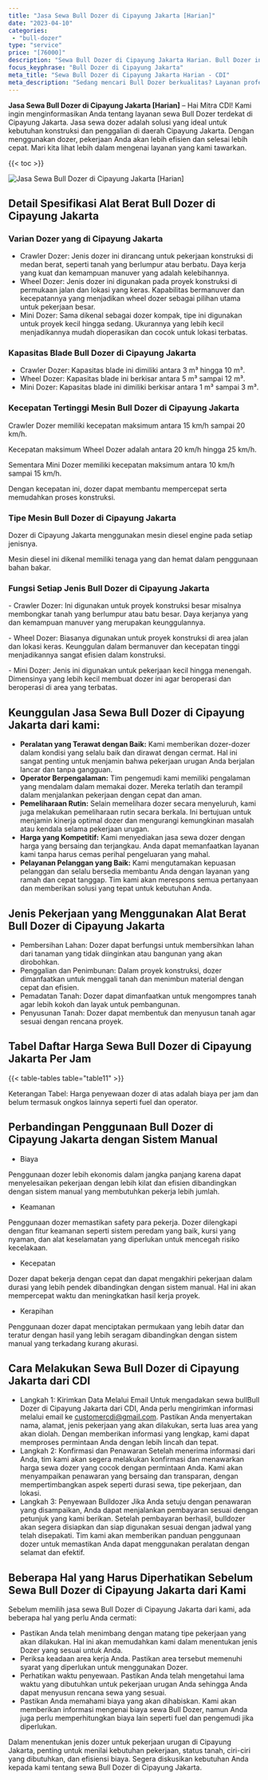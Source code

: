 ```yaml
---
title: "Jasa Sewa Bull Dozer di Cipayung Jakarta [Harian]"
date: "2023-04-10"
categories:
 - "bull-dozer"
type: "service"
price: "[76000]"
description: "Sewa Bull Dozer di Cipayung Jakarta Harian. Bull Dozer ini merupakan pilihan tepat dalam proyek pembangunan sebagai peralatan konstruksi handal dan efisien. Segera konsultasikan kebutuhan Anda."
focus_keyphrase: "Bull Dozer di Cipayung Jakarta"
meta_title: "Sewa Bull Dozer di Cipayung Jakarta Harian - CDI"
meta_description: "Sedang mencari Bull Dozer berkualitas? Layanan profesional kami siap melayani dengan solusi optimal. Segera hubungi kami."
---
```


**Jasa Sewa Bull Dozer di Cipayung Jakarta [Harian]** – Hai Mitra CDI! Kami ingin menginformasikan Anda tentang layanan sewa Bull Dozer terdekat di Cipayung Jakarta. Jasa sewa dozer adalah solusi yang ideal untuk kebutuhan konstruksi dan penggalian di daerah Cipayung Jakarta. Dengan menggunakan dozer, pekerjaan Anda akan lebih efisien dan selesai lebih cepat. Mari kita lihat lebih dalam mengenai layanan yang kami tawarkan.

{{< toc >}}

![Jasa Sewa Bull Dozer di Cipayung Jakarta [Harian]](/images/bull-dozer/bull-dozer-25.jpg)

## Detail Spesifikasi Alat Berat Bull Dozer di Cipayung Jakarta

### Varian Dozer yang di Cipayung Jakarta

*   Crawler Dozer: Jenis dozer ini dirancang untuk pekerjaan konstruksi di medan berat, seperti tanah yang berlumpur atau berbatu. Daya kerja yang kuat dan kemampuan manuver yang adalah kelebihannya.
*   Wheel Dozer: Jenis dozer ini digunakan pada proyek konstruksi di permukaan jalan dan lokasi yang keras. Kapabilitas bermanuver dan kecepatannya yang menjadikan wheel dozer sebagai pilihan utama untuk pekerjaan besar.
*   Mini Dozer: Sama dikenal sebagai dozer kompak, tipe ini digunakan untuk proyek kecil hingga sedang. Ukurannya yang lebih kecil menjadikannya mudah dioperasikan dan cocok untuk lokasi terbatas.

### Kapasitas Blade Bull Dozer di Cipayung Jakarta

*   Crawler Dozer: Kapasitas blade ini dimiliki antara 3 m³ hingga 10 m³.
*   Wheel Dozer: Kapasitas blade ini berkisar antara 5 m³ sampai 12 m³.
*   Mini Dozer: Kapasitas blade ini dimiliki berkisar antara 1 m³ sampai 3 m³.

### Kecepatan Tertinggi Mesin Bull Dozer di Cipayung Jakarta

Crawler Dozer memiliki kecepatan maksimum antara 15 km/h sampai 20 km/h.

Kecepatan maksimum Wheel Dozer adalah antara 20 km/h hingga 25 km/h.

Sementara Mini Dozer memiliki kecepatan maksimum antara 10 km/h sampai 15 km/h.

Dengan kecepatan ini, dozer dapat membantu mempercepat serta memudahkan proses konstruksi.

### Tipe Mesin Bull Dozer di Cipayung Jakarta

Dozer di Cipayung Jakarta menggunakan mesin diesel engine pada setiap jenisnya.

Mesin diesel ini dikenal memiliki tenaga yang dan hemat dalam penggunaan bahan bakar.

### Fungsi Setiap Jenis Bull Dozer di Cipayung Jakarta

\- Crawler Dozer: Ini digunakan untuk proyek konstruksi besar misalnya membongkar tanah yang berlumpur atau batu besar. Daya kerjanya yang dan kemampuan manuver yang merupakan keunggulannya.

\- Wheel Dozer: Biasanya digunakan untuk proyek konstruksi di area jalan dan lokasi keras. Keunggulan dalam bermanuver dan kecepatan tinggi menjadikannya sangat efisien dalam konstruksi.

\- Mini Dozer: Jenis ini digunakan untuk pekerjaan kecil hingga menengah. Dimensinya yang lebih kecil membuat dozer ini agar beroperasi dan beroperasi di area yang terbatas.

## Keunggulan Jasa Sewa Bull Dozer di Cipayung Jakarta dari kami:

*   **Peralatan yang Terawat dengan Baik:** Kami memberikan dozer-dozer dalam kondisi yang selalu baik dan dirawat dengan cermat. Hal ini sangat penting untuk menjamin bahwa pekerjaan urugan Anda berjalan lancar dan tanpa gangguan.
*   **Operator Berpengalaman:** Tim pengemudi kami memiliki pengalaman yang mendalam dalam memakai dozer. Mereka terlatih dan terampil dalam menjalankan pekerjaan dengan cepat dan aman.
*   **Pemeliharaan Rutin:** Selain memelihara dozer secara menyeluruh, kami juga melakukan pemeliharaan rutin secara berkala. Ini bertujuan untuk menjamin kinerja optimal dozer dan mengurangi kemungkinan masalah atau kendala selama pekerjaan urugan.
*   **Harga yang Kompetitif:** Kami menyediakan jasa sewa dozer dengan harga yang bersaing dan terjangkau. Anda dapat memanfaatkan layanan kami tanpa harus cemas perihal pengeluaran yang mahal.
*   **Pelayanan Pelanggan yang Baik:** Kami mengutamakan kepuasan pelanggan dan selalu bersedia membantu Anda dengan layanan yang ramah dan cepat tanggap. Tim kami akan merespons semua pertanyaan dan memberikan solusi yang tepat untuk kebutuhan Anda.

## Jenis Pekerjaan yang Menggunakan Alat Berat Bull Dozer di Cipayung Jakarta

*   Pembersihan Lahan: Dozer dapat berfungsi untuk membersihkan lahan dari tanaman yang tidak diinginkan atau bangunan yang akan dirobohkan.
*   Penggalian dan Penimbunan: Dalam proyek konstruksi, dozer dimanfaatkan untuk menggali tanah dan menimbun material dengan cepat dan efisien.
*   Pemadatan Tanah: Dozer dapat dimanfaatkan untuk mengompres tanah agar lebih kokoh dan layak untuk pembangunan.
*   Penyusunan Tanah: Dozer dapat membentuk dan menyusun tanah agar sesuai dengan rencana proyek.

## Tabel Daftar Harga Sewa Bull Dozer di Cipayung Jakarta Per Jam

{{< table-tables table="table11" >}}

Keterangan Tabel: Harga penyewaan dozer di atas adalah biaya per jam dan belum termasuk ongkos lainnya seperti fuel dan operator.

## Perbandingan Penggunaan Bull Dozer di Cipayung Jakarta dengan Sistem Manual

*   Biaya

Penggunaan dozer lebih ekonomis dalam jangka panjang karena dapat menyelesaikan pekerjaan dengan lebih kilat dan efisien dibandingkan dengan sistem manual yang membutuhkan pekerja lebih jumlah.
*   Keamanan

Penggunaan dozer memastikan safety para pekerja. Dozer dilengkapi dengan fitur keamanan seperti sistem peredam yang baik, kursi yang nyaman, dan alat keselamatan yang diperlukan untuk mencegah risiko kecelakaan.
*   Kecepatan

Dozer dapat bekerja dengan cepat dan dapat mengakhiri pekerjaan dalam durasi yang lebih pendek dibandingkan dengan sistem manual. Hal ini akan mempercepat waktu dan meningkatkan hasil kerja proyek.
*   Kerapihan

Penggunaan dozer dapat menciptakan permukaan yang lebih datar dan teratur dengan hasil yang lebih seragam dibandingkan dengan sistem manual yang terkadang kurang akurasi.

## Cara Melakukan Sewa Bull Dozer di Cipayung Jakarta dari CDI

*   Langkah 1: Kirimkan Data Melalui Email
Untuk mengadakan sewa bullBull Dozer di Cipayung Jakarta dari CDI, Anda perlu mengirimkan informasi melalui email ke customercdi@gmail.com. Pastikan Anda menyertakan nama, alamat, jenis pekerjaan yang akan dilakukan, serta luas area yang akan diolah. Dengan memberikan informasi yang lengkap, kami dapat memproses permintaan Anda dengan lebih lincah dan tepat.
*   Langkah 2: Konfirmasi dan Penawaran
Setelah menerima informasi dari Anda, tim kami akan segera melakukan konfirmasi dan menawarkan harga sewa dozer yang cocok dengan permintaan Anda. Kami akan menyampaikan penawaran yang bersaing dan transparan, dengan mempertimbangkan aspek seperti durasi sewa, tipe pekerjaan, dan lokasi.
*   Langkah 3: Penyewaan Bulldozer
Jika Anda setuju dengan penawaran yang disampaikan, Anda dapat menjalankan pembayaran sesuai dengan petunjuk yang kami berikan. Setelah pembayaran berhasil, bulldozer akan segera disiapkan dan siap digunakan sesuai dengan jadwal yang telah disepakati. Tim kami akan memberikan panduan penggunaan dozer untuk memastikan Anda dapat menggunakan peralatan dengan selamat dan efektif.

## Beberapa Hal yang Harus Diperhatikan Sebelum Sewa Bull Dozer di Cipayung Jakarta dari Kami

Sebelum memilih jasa sewa Bull Dozer di Cipayung Jakarta dari kami, ada beberapa hal yang perlu Anda cermati:

*   Pastikan Anda telah menimbang dengan matang tipe pekerjaan yang akan dilakukan. Hal ini akan memudahkan kami dalam menentukan jenis Dozer yang sesuai untuk Anda.
*   Periksa keadaan area kerja Anda. Pastikan area tersebut memenuhi syarat yang diperlukan untuk menggunakan Dozer.
*   Perhatikan waktu penyewaan. Pastikan Anda telah mengetahui lama waktu yang dibutuhkan untuk pekerjaan urugan Anda sehingga Anda dapat menyusun rencana sewa yang sesuai.
*   Pastikan Anda memahami biaya yang akan dihabiskan. Kami akan memberikan informasi mengenai biaya sewa Bull Dozer, namun Anda juga perlu memperhitungkan biaya lain seperti fuel dan pengemudi jika diperlukan.

Dalam menentukan jenis dozer untuk pekerjaan urugan di Cipayung Jakarta, penting untuk menilai kebutuhan pekerjaan, status tanah, ciri-ciri yang dibutuhkan, dan efisiensi biaya. Segera diskusikan kebutuhan Anda kepada kami tentang sewa Bull Dozer di Cipayung Jakarta.